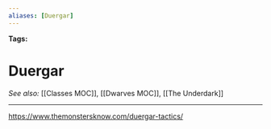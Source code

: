 ```yaml
---
aliases: [Duergar]
---
```


**Tags:** 
# Duergar
*See also:* [[Classes MOC]], [[Dwarves MOC]], [[The Underdark]]
___
https://www.themonstersknow.com/duergar-tactics/
